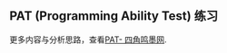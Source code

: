 ## PAT (Programming Ability Test) 练习

更多内容与分析思路，查看[PAT- 四角鸣墨网](https://blog.zhangpeng96.com/tags/pat).
